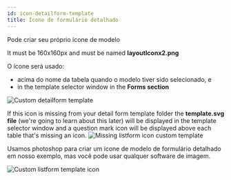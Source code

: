 ```yaml
---
id: icon-detailform-template
title: Ícone de formulário detalhado
---
```


Pode criar seu próprio ícone de modelo

It must be 160x160px and must be named **layoutIconx2.png**

O ícone será usado:

* acima do nome da tabela quando o modelo tiver sido selecionado, e
* in the template selector window in the **Forms section**

![Custom detailform template](assets/en/custom-detailform/custom-detailform-template.png)

If this icon is missing from your detail form template folder the **template.svg file** (we're going to learn about this later) will be displayed in the template selector window and a question mark icon will be displayed above each table that's missing an icon. ![Missing listform icon custom template](assets/en/custom-detailform/missing-detailform-icon-custom-template.png)

Usamos photoshop para criar um ícone de modelo de formulário detalhado em nosso exemplo, mas você pode usar qualquer software de imagem.

![Custom listform template icon](assets/en/custom-detailform/custom-detail-form-icon.png)

